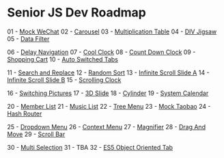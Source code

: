 # Senior JS Dev Roadmap
01 - [Mock WeChat](https://sunny621.github.io/01-Mock-WeChat/case.html)
02 - [Carousel](https://sunny621.github.io/02-Carousel/case.html)
03 - [Multiplication Table](https://sunny621.github.io/03-Multiplication-Table/case_position.html)
04 - [DIV Jigsaw](https://sunny621.github.io/04-DIV-Jigsaw/index.html)
05 - [Data Filter](https://sunny621.github.io/05-Data-Filter/case.html)

06 - [Delay Navigation](https://sunny621.github.io/06-Delay-Nav/html/nav.html)
07 - [Cool Clock](https://sunny621.github.io/07-Cool-Clock/clock.html)
08 - [Count Down Clock](https://sunny621.github.io/08-Count-Down/count_down.html)
09 - [Shopping Cart](https://sunny621.github.io/09-Shopping-Cart/index.html)
10 - [Auto Switched Tabs](https://sunny621.github.io/10-Auto-Switch-Tabs/index.html)

11 - [Search and Replace](https://sunny621.github.io/11-Search-and-Replace/index.html)
12 - [Random Sort](https://sunny621.github.io/12-Random-Sort/index.html)
13 - [Infinite Scroll Slide A](https://sunny621.github.io/13-Infinite-Scroll-Slide-A/index.html)
14 - [Infinite Scroll Slide B](https://sunny621.github.io/14-Infinite-Scroll-Slide-B/index.html)
15 - [Scrolling Clock](https://sunny621.github.io/15-Scrolling-Clock/index.html)

16 - [Switching Pictures](https://sunny621.github.io/16-Switching-Pics/index.html)
17 - [3D Slide](https://sunny621.github.io/17-3D-Slide/index.html)
18 - [Cylinder](https://sunny621.github.io/18-Cylinder/index.html)
19 - [System Calendar](https://sunny621.github.io/19-System-Calendar/index.html)

20 - [Member List](https://sunny621.github.io/20-ES6-Member-List/index.html)
21 - [Music List](https://sunny621.github.io/21-ES6-Mock-Music-List/index.html)
22 - [Tree Menu](https://sunny621.github.io/22-DOM-Tree-Menu/index.html)
23 - [Mock Taobao](https://sunny621.github.io/23-BOM-Mock-Taobao/index.html)
24 - [Hash Router](https://sunny621.github.io/24-BOM-Hash-Router/index.html)

25 - [Dropdown Menu](https://sunny621.github.io/25-Event-Dropdown-Menu/index.html)
26 - [Context Menu](https://sunny621.github.io/26-Event-Context-Menu/index.html)
27 - [Magnifier](https://sunny621.github.io/27-Event-Magnifier/index.html)
28 - [Drag And Move](https://sunny621.github.io/28-Event-Drag-And-Move/index.html)
29 - [Scroll Bar](https://sunny621.github.io/29-Event-Scroll-Bar/)

30 - [Multi Selection](https://sunny621.github.io/30-Event-Multi-Selection/)
31 - TBA
32 - [ES5 Object Oriented Tab](https://sunny621.github.io/32-ES5-OO-Tab/index.html)
